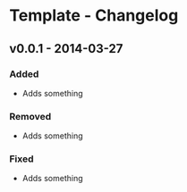 Template - Changelog
====================

v0.0.1 - 2014-03-27
-------------------

### Added

- Adds something

### Removed

- Adds something

### Fixed

- Adds something
